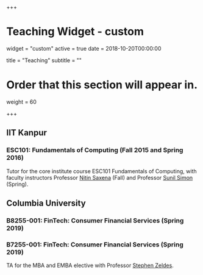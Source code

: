 +++
# Teaching Widget - custom
widget = "custom"
active = true
date = 2018-10-20T00:00:00

title = "Teaching"
subtitle = ""

# Order that this section will appear in.
weight = 60

+++
## IIT Kanpur

### ESC101: Fundamentals of Computing (Fall 2015 and Spring 2016)

Tutor for the core institute course ESC101 Fundamentals of Computing, with faculty instructors Professor [Nitin Saxena](https://www.cse.iitk.ac.in/users/nitin/) (Fall) and Professor [Sunil Simon](https://www.cse.iitk.ac.in/users/simon/) (Spring).

## Columbia University

### B8255-001: FinTech: Consumer Financial Services (Spring 2019)
### B7255-001: FinTech: Consumer Financial Services (Spring 2019)
TA for the MBA and EMBA elective with Professor [Stephen Zeldes](https://www0.gsb.columbia.edu/faculty/szeldes/).


